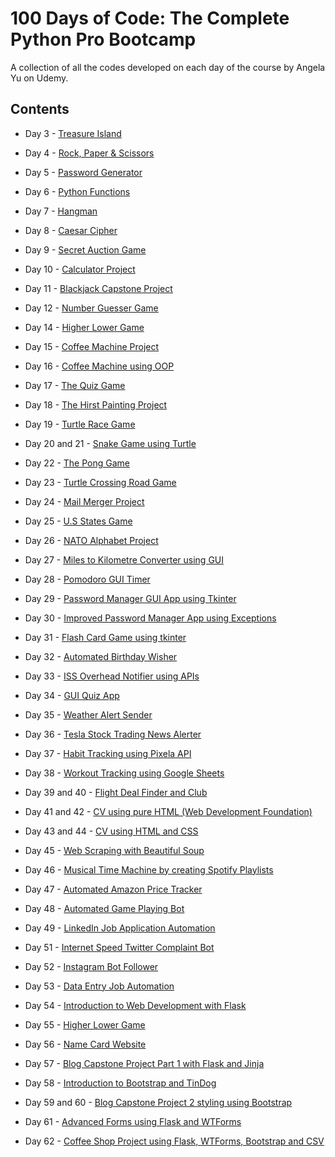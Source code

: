 # 100 Days of Code: The Complete Python Pro Bootcamp

A collection of all the codes developed on each day of the course by Angela Yu on Udemy.

## Contents
- Day 3 - [Treasure Island](https://github.com/Akanksha928/100-Days-of-Code/blob/main/Day3.py)

- Day 4 - [Rock, Paper & Scissors](https://github.com/Akanksha928/100-Days-of-Code/blob/main/Day4.py)

- Day 5 - [Password Generator](https://github.com/Akanksha928/100-Days-of-Code/blob/main/Day5.py)

- Day 6 - [Python Functions](https://github.com/Akanksha928/100-Days-of-Code/blob/main/Day6.py)

- Day 7 - [Hangman](https://github.com/Akanksha928/100-Days-of-Code/tree/main/Day7)

- Day 8 - [Caesar Cipher](https://github.com/Akanksha928/100-Days-of-Code/tree/main/Day8)

- Day 9 - [Secret Auction Game](https://github.com/Akanksha928/100-Days-of-Code/tree/main/Day9)

- Day 10 - [Calculator Project](https://github.com/Akanksha928/100-Days-of-Code/tree/main/Day10)

- Day 11 - [Blackjack Capstone Project](https://github.com/Akanksha928/100-Days-of-Code/tree/main/Day11)

- Day 12 - [Number Guesser Game](https://github.com/Akanksha928/100-Days-of-Code/tree/main/Day12)

- Day 14 - [Higher Lower Game ](https://github.com/Akanksha928/100-Days-of-Code/tree/main/Day14)

- Day 15 - [Coffee Machine Project](https://github.com/Akanksha928/100-Days-of-Code/tree/main/Day15)

- Day 16 - [Coffee Machine using OOP](https://github.com/Akanksha928/100-Days-of-Code/tree/main/Day16)

- Day 17 - [The Quiz Game](https://github.com/Akanksha928/100-Days-of-Code/tree/main/Day17)

- Day 18 - [The Hirst Painting Project](https://github.com/Akanksha928/100-Days-of-Code/tree/main/Day18)

- Day 19 - [Turtle Race Game](https://github.com/Akanksha928/100-Days-of-Code/tree/main/Day19)

- Day 20 and 21 - [Snake Game using Turtle](https://github.com/Akanksha928/100-Days-of-Code/tree/main/Day20%2621)

- Day 22 - [The Pong Game](https://github.com/Akanksha928/100-Days-of-Code/tree/main/Day22)

- Day 23 - [Turtle Crossing Road Game](https://github.com/Akanksha928/100-Days-of-Code/tree/main/Day23)

- Day 24 - [Mail Merger Project](https://github.com/Akanksha928/100-Days-of-Code/tree/main/Day24)

- Day 25 - [U.S States Game](https://github.com/Akanksha928/100-Days-of-Code/tree/main/Day25)

- Day 26 - [NATO Alphabet Project](https://github.com/Akanksha928/100-Days-of-Code/tree/main/Day26)

- Day 27 - [Miles to Kilometre Converter using GUI](https://github.com/Akanksha928/100-Days-of-Code/tree/main/Day27)

- Day 28 - [Pomodoro GUI Timer](https://github.com/Akanksha928/100-Days-of-Code/tree/main/Day28)

- Day 29 - [Password Manager GUI App using Tkinter](https://github.com/Akanksha928/100-Days-of-Code/tree/main/Day29)

- Day 30 - [Improved Password Manager App using Exceptions](https://github.com/Akanksha928/100-Days-of-Code/tree/main/Day30)

- Day 31 - [Flash Card Game using tkinter](https://github.com/Akanksha928/100-Days-of-Code/tree/main/Day31)

- Day 32 - [Automated Birthday Wisher](https://github.com/Akanksha928/100-Days-of-Code/tree/main/Day32)

- Day 33 - [ISS Overhead Notifier using APIs](https://github.com/Akanksha928/100-Days-of-Code/tree/main/Day33)

- Day 34 - [GUI Quiz App](https://github.com/Akanksha928/100-Days-of-Code/tree/main/Day34)

- Day 35 - [Weather Alert Sender](https://github.com/Akanksha928/100-Days-of-Code/tree/main/Day35)

- Day 36 - [Tesla Stock Trading News Alerter](https://github.com/Akanksha928/100-Days-of-Code/tree/main/Day36)

- Day 37 - [Habit Tracking using Pixela API](https://github.com/Akanksha928/100-Days-of-Code/tree/main/Day37)

- Day 38 - [Workout Tracking using Google Sheets](https://github.com/Akanksha928/100-Days-of-Code/tree/main/Day38)

- Day 39 and 40 - [Flight Deal Finder and Club](https://github.com/Akanksha928/100-Days-of-Code/tree/main/Day39%2640)

- Day 41 and 42 - [CV using pure HTML (Web Development Foundation)](https://github.com/Akanksha928/100-Days-of-Code/tree/main/Day41%2642)

- Day 43 and 44 - [CV using HTML and CSS](https://github.com/Akanksha928/cv)

- Day 45 - [Web Scraping with Beautiful Soup](https://github.com/Akanksha928/100-Days-of-Code/tree/main/Day45)

- Day 46 - [Musical Time Machine by creating Spotify Playlists](https://github.com/Akanksha928/100-Days-of-Code/tree/main/Day46)

- Day 47 - [Automated Amazon Price Tracker](https://github.com/Akanksha928/100-Days-of-Code/tree/main/Day47)

- Day 48 - [Automated Game Playing Bot](https://github.com/Akanksha928/100-Days-of-Code/tree/main/Day48)

- Day 49 - [LinkedIn Job Application Automation](https://github.com/Akanksha928/100-Days-of-Code/tree/main/Day49)

- Day 51 - [Internet Speed Twitter Complaint Bot](https://github.com/Akanksha928/100-Days-of-Code/tree/main/Day51)

- Day 52 - [Instagram Bot Follower](https://github.com/Akanksha928/100-Days-of-Code/tree/main/Day52)

- Day 53 - [Data Entry Job Automation](https://github.com/Akanksha928/100-Days-of-Code/tree/main/Day53)

- Day 54 - [Introduction to Web Development with Flask](https://github.com/Akanksha928/100-Days-of-Code/tree/main/Day54)

- Day 55 - [Higher Lower Game](https://github.com/Akanksha928/100-Days-of-Code/tree/main/Day55)

- Day 56 - [Name Card Website](https://github.com/Akanksha928/100-Days-of-Code/tree/main/Day56)

- Day 57 - [Blog Capstone Project Part 1 with Flask and Jinja](https://github.com/Akanksha928/100-Days-of-Code/tree/main/Day57)

- Day 58 - [Introduction to Bootstrap and TinDog](https://github.com/Akanksha928/100-Days-of-Code/tree/main/Day58)

- Day 59 and 60 - [Blog Capstone Project 2 styling using Bootstrap](https://github.com/Akanksha928/100-Days-of-Code/tree/main/Day59%2660)

- Day 61 - [Advanced Forms using Flask and WTForms](https://github.com/Akanksha928/100-Days-of-Code/tree/main/Day61)

- Day 62 - [Coffee Shop Project using Flask, WTForms, Bootstrap and CSV](https://github.com/Akanksha928/100-Days-of-Code/tree/main/Day62)
